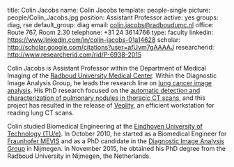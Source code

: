 title: Colin Jacobs
name: Colin Jacobs
template: people-single
picture: people/Colin_Jacobs.jpg
position: Assistant Professor
active: yes
groups: diag, rse
default_group: diag
email: colin.jacobs@radboudumc.nl
office: Route 767, Room 2.30
telephone: +31 24 3614766
type: faculty
linkedin: https://www.linkedin.com/in/colin-jacobs-01a14628
scholar: http://scholar.google.com/citations?user=afUvm7gAAAAJ
researcherid: http://www.researcherid.com/rid/P-6938-2015

Colin Jacobs is Assistant Professor within the Department of Medical Imaging of the <a href="https://www.radboudumc.nl/">Radboud University Medical Center</a>. Within the Diagnostic Image Analysis Group, he leads the research line on [lung cancer image analysis](/research/lung-cancer-image-analysis/). His PhD research focused on the [automatic detection and characterization of pulmonary nodules in thoracic CT scans](/publications/Jaco15b/), and this project has resulted in the release of <a href="http://www.veolity.com">Veolity</a>, an efficient workstation for reading lung CT scans.</p><p> Colin studied Biomedical Engineering at the <a href="http://www.tue.nl">Eindhoven University of Technology (TU/e)</a>. In October 2010, he started as a Biomedical Engineer for <a href="http://www.mevis.fraunhofer.de/">Fraunhofer MEVIS</a> and as a PhD candidate in the <a href="http://diagnijmegen.nl">Diagnostic Image Analysis Group</a> in Nijmegen. In November 2015, he obtained his PhD degree from the Radboud University in Nijmegen, the Netherlands.
